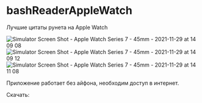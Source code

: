 # bashReaderAppleWatch
Лучшие цитаты рунета на Apple Watch

![Simulator Screen Shot - Apple Watch Series 7 - 45mm - 2021-11-29 at 14 09 08](https://user-images.githubusercontent.com/21102640/143870322-d8d6e4f8-07df-4f2a-a29d-f64780df874a.png)
![Simulator Screen Shot - Apple Watch Series 7 - 45mm - 2021-11-29 at 14 09 12](https://user-images.githubusercontent.com/21102640/143870333-40b4f764-9140-4fb2-8473-de55501ed2f8.png)
![Simulator Screen Shot - Apple Watch Series 7 - 45mm - 2021-11-29 at 14 11 08](https://user-images.githubusercontent.com/21102640/143870336-bf43dc08-3028-42d9-83e9-99aa506d3a62.png)

Приложение работает без айфона, необходим доступ в интернет.

Скачать: 
